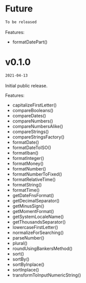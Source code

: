 # Future
`To be released`\
\
Features:
- formatDatePart()

# v0.1.0
`2021-04-13`\
\
Initial public release.

Features:
- capitalizeFirstLetter()
- compareBooleans()
- compareDates()
- compareNumbers()
- compareNumbersAlike()
- compareStrings()
- compareStringsFactory()
- formatDate()
- formatDateToISO()
- formatIban()
- formatInteger()
- formatMoney()
- formatNumber()
- formatNumberToFixed()
- formatRelativeTime()
- formatString()
- formatTime()
- getDateFnsFormat()
- getDecimalSeparator()
- getMinusSign()
- getMomentFormat()
- getSystemLocaleName()
- getThousandsSeparator()
- lowercaseFirstLetter()
- normalizeForSearching()
- parseNumber()
- plural()
- roundUsingBankersMethod()
- sort()
- sortBy()
- sortByInplace()
- sortInplace()
- transformToInputNumericString()